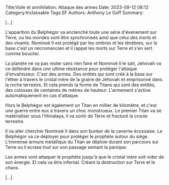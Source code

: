 Title:Voile et annihilation: Attaque des armes
Date: 2023-09-12 08:12
Category:Inclassable
Tags:SF
Authors: Anthony Le Goff
Summary:

[...] 

L'apparition du Belphégor va enclenché toute une série d'évenement sur Terre, ou les mondes vont être synchronisés ainsi que celui des morts et des vivants. Nominoë II est protégé par les ombres et les ténébres, sur la base c'est un nécromancien et il rappel les morts sur Terre et s'en sert comme bouclier. 

La planète ne va pas rester sans rien faire et Nominoë II le sait, Jehovah va ce défendre dans une ultime résistance pour protéger l'attaque d'envahisseur. C'est des armes. Des entités qui sont créé à la base sur l'éther à travers le cristal mère de la graine de Jehovah et emprisonné dans la roche terrestre. Et cela prends la forme de Titans qui sont des entités, des colosses de centaines de mètres de hauteur. L'armement s'active automatiquement en cas d'attaque.

Hors le Belphégor est également un Titan en millier de kilomètre, et c'est une guerre entre eux à travers un choc monstrueux. Le premier Titan va se matérialiser sous l'Himalaya, il va sortir de Terre et fracturé la croute terrestre. 

Il va aller chercher Nominoë II dans son bunker de la caverne écossaise. Le Belphégor va ce déployer pour protéger le prophète autour du siège. L'immense armure metallique du Titan se déploie durant son parcours sur Terre ou il ecrase tout sur son passage semant la panique.

Les armes vont attaquer le prophète jusqu'à que le cristal mère soit vider de son énergie. Et cela va être infernal. Créant la destruction sur Terre et le chaos.

[...]
